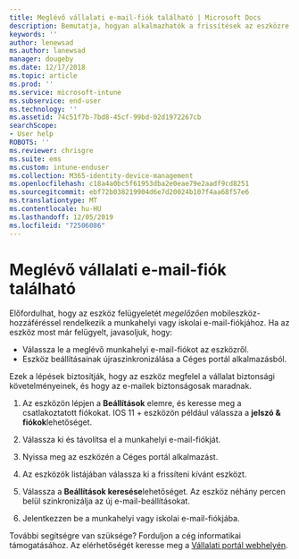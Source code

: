 ```yaml
---
title: Meglévő vállalati e-mail-fiók található | Microsoft Docs
description: Bemutatja, hogyan alkalmazhatók a frissítések az eszközre ahhoz, hogy az iskolai vagy munkahelyi e-mailek újra elérhetők legyenek.
keywords: ''
author: lenewsad
ms.author: lanewsad
manager: dougeby
ms.date: 12/17/2018
ms.topic: article
ms.prod: ''
ms.service: microsoft-intune
ms.subservice: end-user
ms.technology: ''
ms.assetid: 74c51f7b-7bd8-45cf-99bd-02d1972267cb
searchScope:
- User help
ROBOTS: ''
ms.reviewer: chrisgre
ms.suite: ems
ms.custom: intune-enduser
ms.collection: M365-identity-device-management
ms.openlocfilehash: c18a4a0bc5f61953dba2e0eae79e2aadf9cd8251
ms.sourcegitcommit: ebf72b038219904d6e7d20024b107f4aa68f57e6
ms.translationtype: MT
ms.contentlocale: hu-HU
ms.lasthandoff: 12/05/2019
ms.locfileid: "72506086"
---
```

# <a name="an-existing-company-email-account-was-found"></a>Meglévő vállalati e-mail-fiók található

Előfordulhat, hogy az eszköz felügyeletét *megelőzően* mobileszköz-hozzáféréssel rendelkezik a munkahelyi vagy iskolai e-mail-fiókjához. Ha az eszköz most már felügyelt, javasoljuk, hogy:

* Válassza le a meglévő munkahelyi e-mail-fiókot az eszközről.
* Eszköz beállításainak újraszinkronizálása a Céges portál alkalmazásból.  

Ezek a lépések biztosítják, hogy az eszköz megfelel a vállalat biztonsági követelményeinek, és hogy az e-mailek biztonságosak maradnak.

1. Az eszközön lépjen a **Beállítások** elemre, és keresse meg a csatlakoztatott fiókokat. IOS 11 + eszközön például válassza a **jelszó & fiókok**lehetőséget.
 
2. Válassza ki és távolítsa el a munkahelyi e-mail-fiókját.

3. Nyissa meg az eszközén a Céges portál alkalmazást.  

4. Az eszközök listájában válassza ki a frissíteni kívánt eszközt.

5. Válassza a **Beállítások keresése**lehetőséget. Az eszköz néhány percen belül szinkronizálja az új e-mail-beállításokat.

6. Jelentkezzen be a munkahelyi vagy iskolai e-mail-fiókjába.

További segítségre van szüksége? Forduljon a cég informatikai támogatásához. Az elérhetőségét keresse meg a [Vállalati portál webhelyén](https://go.microsoft.com/fwlink/?linkid=2010980).

